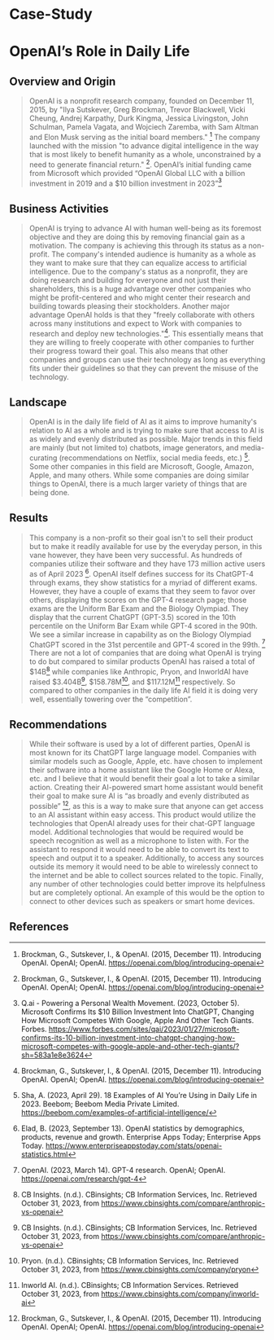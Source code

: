 # Case-Study
# OpenAI’s Role in Daily Life

## Overview and Origin
> OpenAI is a nonprofit research company, founded on December 11, 2015, by "Ilya Sutskever, Greg Brockman, Trevor Blackwell, Vicki Cheung, Andrej Karpathy, Durk Kingma, Jessica Livingston, John Schulman, Pamela Vagata, and Wojciech Zaremba, with Sam Altman and Elon Musk serving as the initial board members." [^1] The company launched with the mission "to advance digital intelligence in the way that is most likely to benefit humanity as a whole, unconstrained by a need to generate financial return." [^1]. OpenAI’s initial funding came from Microsoft which provided “OpenAI Global LLC with a billion investment in 2019 and a $10 billion investment in 2023”[^14]

## Business Activities

> OpenAI is trying to advance AI with human well-being as its foremost objective and they are doing this by removing financial gain as a motivation. The company is achieving this through its status as a non-profit. The company's intended audience is humanity as a whole as they want to make sure that they can equalize access to artificial intelligence. 
> Due to the company's status as a nonprofit, they are doing research and building for everyone and not just their shareholders, this is a huge advantage over other companies who might be profit-centered and who might center their research and building towards pleasing their stockholders. Another major advantage OpenAI holds is that they "freely collaborate with others across many institutions and expect to Work with companies to research and deploy new technologies."[^1]. This essentially means that they are willing to freely cooperate with other companies to further their progress toward their goal. This also means that other companies and groups can use their technology as long as everything fits under their guidelines so that they can prevent the misuse of the technology.

## Landscape

> OpenAI is in the daily life field of AI as it aims to improve humanity's relation to AI as a whole and is trying to make sure that access to AI is as widely and evenly distributed as possible. Major trends in this field are mainly (but not limited to) chatbots, image generators, and media-curating (recommendations on Netflix, social media feeds, etc.) [^12]. Some other companies in this field are Microsoft, Google, Amazon, Apple, and many others. While some companies are doing similar things to OpenAI, there is a much larger variety of things that are being done.

## Results

> This company is a non-profit so their goal isn't to sell their product but to make it readily available for use by the everyday person, in this vane however, they have been very successful. As hundreds of companies utilize their software and they have 173 million active users as of April 2023 [^4]. OpenAI itself defines success for its ChatGPT-4 through exams, they show statistics for a myriad of different exams. However, they have a couple of exams that they seem to favor over others, displaying the scores on the GPT-4 research page; those exams are the Uniform Bar Exam and the Biology Olympiad. They display that the current ChatGPT (GPT-3.5) scored in the 10th percentile on the Uniform Bar Exam while GPT-4 scored in the 90th. We see a similar increase in capability as on the Biology Olympiad ChatGPT scored in the 31st percentile and GPT-4 scored in the 99th. [^9]
> There are not a lot of companies that are doing what OpenAI is trying to do but compared to similar products OpenAI has raised a total of $14B[^3] while companies like Anthropic, Pryon, and InworldAI have raised $3.404B[^3], $158.78M[^10], and $117.12M[^7] respectively. So compared to other companies in the daily life AI field it is doing very well, essentially towering over the “competition”.

## Recommendations

> While their software is used by a lot of different parties, OpenAI is most known for its ChatGPT large language model. Companies with similar models such as Google, Apple, etc. have chosen to implement their software into a home assistant like the Google Home or Alexa, etc. and I believe that it would benefit their goal a lot to take a similar action. Creating their AI-powered smart home assistant would benefit their goal to make sure AI is “as broadly and evenly distributed as possible” [^1], as this is a way to make sure that anyone can get access to an AI assistant within easy access. 
> This product would utilize the technologies that OpenAI already uses for their chat-GPT language model. Additional technologies that would be required would be speech recognition as well as a microphone to listen with. For the assistant to respond it would need to be able to convert its text to speech and output it to a speaker. Additionally, to access any sources outside its memory it would need to be able to wirelessly connect to the internet and be able to collect sources related to the topic. Finally, any number of other technologies could better improve its helpfulness but are completely optional. An example of this would be the option to connect to other devices such as speakers or smart home devices.

## References
[^1]: Brockman, G., Sutskever, I., & OpenAI. (2015, December 11). Introducing OpenAI. OpenAI; OpenAI. https://openai.com/blog/introducing-openai 
[^2]: Brown, P. (2016). All the technology inside your Google Home. Electronics 360; Globalspec. https://electronics360.globalspec.com/article/7718/all-the-technology-inside-your-google-home
[^3]: CB Insights. (n.d.). CBinsights; CB Information Services, Inc. Retrieved October 31, 2023, from https://www.cbinsights.com/compare/anthropic-vs-openai
[^4]: Elad, B. (2023, September 13). OpenAI statistics by demographics, products, revenue and growth. Enterprise Apps Today; Enterprise Apps Today. https://www.enterpriseappstoday.com/stats/openai-statistics.html
[^6]: Google Nest and Home device specifications. (2023). Support.google.com; Google. https://support.google.com/googlenest/answer/7072284?hl=en#zippy=%2Cgoogle-home
[^7]: Inworld AI. (n.d.). CBinsights; CB Information Services. Retrieved October 31, 2023, from https://www.cbinsights.com/company/inworld-ai
[^8]: OpenAI. (2018, April 9). OpenAI charter. OpenAI; OpenAI. https://openai.com/charter
[^9]: OpenAI. (2023, March 14). GPT-4 research. OpenAI; OpenAI. https://openai.com/research/gpt-4
[^10]: Pryon. (n.d.). CBinsights; CB Information Services, Inc. Retrieved October 31, 2023, from https://www.cbinsights.com/company/pryon
[^11]: Schroer, A., & Urwin, M. (2023, October 18). 61 artificial intelligence (AI) companies to know. Built In; Built In. https://builtin.com/artificial-intelligence/ai-companies-roundup
[^12]: Sha, A. (2023, April 29). 18 Examples of AI You’re Using in Daily Life in 2023. Beebom; Beebom Media Private Limited. https://beebom.com/examples-of-artificial-intelligence/
[^13]: Top OpenAI Alternatives, Competitors. (n.d.). CBinsights; CB Information Services, Inc. Retrieved October 31, 2023, from https://www.cbinsights.com/company/openai/alternatives-competitors
[^14]: Q.ai - Powering a Personal Wealth Movement. (2023, October 5). Microsoft Confirms Its $10 Billion Investment Into ChatGPT, Changing How Microsoft Competes With Google, Apple And Other Tech Giants. Forbes. https://www.forbes.com/sites/qai/2023/01/27/microsoft-confirms-its-10-billion-investment-into-chatgpt-changing-how-microsoft-competes-with-google-apple-and-other-tech-giants/?sh=583a1e8e3624